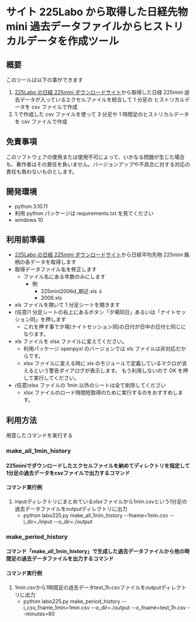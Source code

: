 # サイト 225Labo から取得した日経先物 mini 過去データファイルからヒストリカルデータを作成ツール

## 概要

このツールは以下の事ができます

1. [225Labo の日経 225mini ダウンロードサイト](https://225labo.com/modules/downloads_data/index.php?cid=3)から取得した日経 225mini 過去データが入っているエクセルファイルを統合して 1 分足の ヒストリカルデータを csv ファイルで作成
1. 1.で作成した csv ファイルを使って 3 分足や 1 時間足のヒストリカルデータを csv ファイルで作成

## 免責事項

このソフトウェアの使用または使用不可によって、いかなる問題が生じた場合も、著作者はその責任を負いません。バージョンアップや不具合に対する対応の責任も負わないものとします。

## 開発環境

-   python 3.10.11
-   利用 python パッケージは requirements.txt を見てください
-   windows 10

## 利用前準備

-   [225Labo の日経 225mini ダウンロードサイト](https://225labo.com/modules/downloads_data/index.php?cid=3)から日経平均先物 225mini 銘柄の各データを取得します
-   取得データファイル名を修正します
    -   ファイル名にある年数のみにします
        -   例
            -   225mini2006d\_期近.xls
                ↓
            -   2006.xls
-   xls ファイルを開いて 1 分足シートを開きます
-   (任意)1 分足シートの右上にあるボタン「夕場同日」あるいは「ナイトセッション同」を押します
    -   これを押す事で夕場(ナイトセッション同)の日付が日中の日付と同じになります。
-   xls ファイルを xlsx ファイルに変えてください。
    -   利用パッケージ openpyxl のバージョンでは xls ファイルは非対応だからです。
    -   xlsx ファイルに変える時に xls のモジュールで定義しているマクロが消えるという警告ダイアログが表示します。
        もう利用しないので OK を押して実行してください。
-   (任意)xlsx ファイルの 1min 以外のシートは全て削除してください
    -   xlsx ファイルのロード時間短取得のために実行するのをおすすめします。

## 利用方法
用意したコマンドを実行する

### make_all_1min_history
#### 225miniでダウンロードしたエクセルファイルを納めてディレクトリを指定して1分足の過去データをcsvファイルで出力するコマンド
#### コマンド実行例
1. inputディレクトリにまとめているxlsxファイルから1min.csvという1分足の過去データファイルをoutputディレクトリに出力
    - python labo225.py make_all_1min_history --fname=1min.csv --i_dir=./input --o_dir=./output

### make_period_history
#### コマンド「make_all_1min_history」で生成した過去データファイルから他の時間足の過去データファイルを出力するコマンド
#### コマンド実行例
1. 1min.csvから1時間足の過去データtest_1h.csvファイルをoutputディレクトリに出力
    - python labo225.py make_period_history --i_csv_fname_1min=1min.csv --o_dir=./output --o_fname=test_1h.csv --minutes=60
